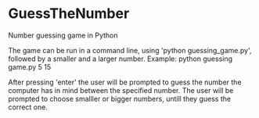 # GuessTheNumber
Number guessing game in Python

The game can be run in a command line, using 'python guessing_game.py', followed by a smaller and a larger number.
Example: python guessing game.py 5 15

After pressing 'enter' the user will be prompted to guess the number the computer has in mind between the specified
number. The user will be prompted to choose smalller or bigger numbers, untill they guess the correct one.
